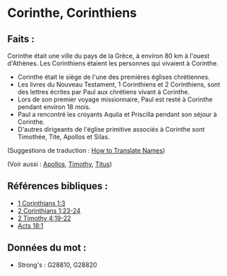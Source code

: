 # Corinthe, Corinthiens

## Faits :

Corinthe était une ville du pays de la Grèce, à environ 80 km à l'ouest d'Athènes. Les Corinthiens étaient les personnes qui vivaient à Corinthe.

* Corinthe était le siège de l'une des premières églises chrétiennes.
* Les livres du Nouveau Testament, 1 Corinthiens et 2 Corinthiens, sont des lettres écrites par Paul aux chrétiens vivant à Corinthe.
* Lors de son premier voyage missionnaire, Paul est resté à Corinthe pendant environ 18 mois.
* Paul a rencontré les croyants Aquila et Priscilla pendant son séjour à Corinthe.
* D'autres dirigeants de l'église primitive associés à Corinthe sont Timothée, Tite, Apollos et Silas.

(Suggestions de traduction : [How to Translate Names](rc://en/ta/man/translate/translate-names))

(Voir aussi : [Apollos](../names/apollos.md), [Timothy](../names/timothy.md), [Titus](../names/titus.md))

## Références bibliques :

* [1 Corinthians 1:3](rc://en/tn/help/1co/01/03)
* [2 Corinthians 1:23-24](rc://en/tn/help/2co/01/23)
* [2 Timothy 4:19-22](rc://en/tn/help/2ti/04/19)
* [Acts 18:1](rc://en/tn/help/act/18/01)

## Données du mot :

* Strong's : G28810, G28820
